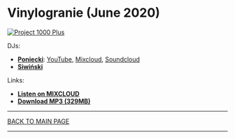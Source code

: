 # Vinylogranie (June 2020)

[![Project 1000 Plus](https://thumbnailer.mixcloud.com/unsafe/300x300/extaudio/7/2/e/7/31c1-aad3-4916-bca4-878f789ad843)](https://www.mixcloud.com/project1000plus/vinylogranie-siwinski-poniecki-2020-06-21/)

DJs: 
* [**Poniecki**](https://www.facebook.com/Poniecki): 
[YouTube](https://www.youtube.com/channel/UCo5ZkQ4xLpDnOgFLay78E5Q), 
[Mixcloud](https://www.mixcloud.com/Poniecki/), 
[Soundcloud](https://soundcloud.com/poniecki/popular-tracks) 
* [**Siwiński**](https://hopbit.github.io/sets/)

Links:
* [**Listen on MIXCLOUD**](https://www.mixcloud.com/project1000plus/vinylogranie-siwinski-poniecki-2020-06-21/)
* [**Download MP3 (329MB)**](https://1drv.ms/u/s!AmzuuXrjf51v34Mzya7DgkW3HXUlAg?e=83It6c)

----

[BACK TO MAIN PAGE](./README.md)

----
